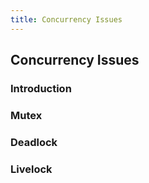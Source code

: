 ```yaml
---
title: Concurrency Issues
---
```


## Concurrency Issues

### Introduction

### Mutex

### Deadlock

### Livelock

